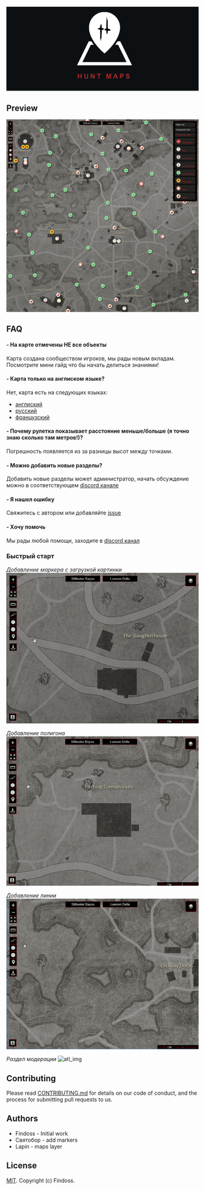 ![LOGO](public/images/media/logo-dark-text-870x390.png)

## Preview

![preview](public/images/preview.png)

## FAQ

#### - На карте отмечены НЕ все объекты

Карта создана сообществом игроков, мы рады новым вкладам. Посмотрите мини гайд что бы начать делиться знаниями!

#### - Карта только на англиском языке?

Нет, карта есть на следующих языках:

- [англиский](https://hunt-map.online/)
- [русский](https://hunt-map.online/#ru)
- [французский](https://hunt-map.online/#fr)

#### - Почему рулетка показывает расстояние меньше/больше (я точно знаю сколько там метров!)?

Погрешность появляется из за разницы высот между точками.

#### - Можно добавить новые разделы?

Добавить новые разделы может администратор, начать обсуждение можно в соответствующем [discord канале](https://discord.gg/JyTeMU)

#### - Я нашел ошибку

Cвяжитесь с автором или добавляйте [issue](https://github.com/Findoss/Hunt-map/issues)

#### - Xочу помочь

Мы рады любой помощи, заходите в [discord канал](https://discord.gg/JyTeMU)

### Быстрый старт

_Добавление маркера с загрузкой картинки_
![atl_img](public/images/gifs/addMarker.gif)

_Добавление полигона_
![atl_img](public/images/gifs/addPolygon.gif)

_Добавление линии_
![atl_img](public/images/gifs/addPolyline.gif)

_Раздел модерации_
![atl_img](public/images/gifs/admin.gif)

## Contributing

Please read [CONTRIBUTING.md](https://github.com/Findoss/Hunt-map/blob/master/CONTRIBUTING.md) for details on our code of conduct, and the process for submitting pull requests to us.

## Authors

- Findoss - Initial work
- Святобор - add markers
- Lapin - maps layer

## License

[MIT](https://github.com/Findoss/Hunt-map/blob/master/LICENSE). Copyright (c) Findoss.
